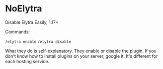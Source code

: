# NoElytra
Disable Elytra Easily, 1.17+

Commands:

`/elytra enable`
`/elytra disable`

What they do is self-explanatory. They enable or disable the plugin. 
If you don't know how to install plugins on your server, google it. It's different for each hosting service.
